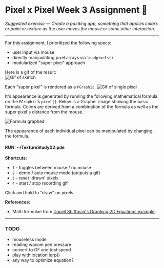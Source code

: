 # Pixel x Pixel Week 3 Assignment :space_invader:

*Suggested exercise — Create a painting app, something that applies colors or paint or texture as the user moves the mouse or some other interaction.*

-------------------

For this assignment, I prioritized the following specs:  
- user input via mouse
- directly manipulating pixel arrays via `loadpixels()`
- modularized "super pixel" approach

Here is a gif of the result:  
![Gif of sketch](http://i.imgur.com/R7LSzaP.gif)

Each "super pixel" is rendered as a `PGraphic`.
![Gif of single pixel](http://i.imgur.com/P8oiS8m.gif)

It's appearance is generated by running the following mathematical formula on the `PGraphic`'s `pixel[]`. Below is a Grapher image showing the basic formula. Colors are derived from a combination of the formula as well as the super pixel's distance from the mouse.

![Formula graphed](http://i.imgur.com/rJe6pXB.gif)

The appearence of each individual pixel can be manipulated by changing the formula.




#### RUN: ~/TextureStudy02.pde
**Shortcuts:**
- `1` - toggles between mouse / no mouse
- `2` - demo / auto mouse mode (outputs a gif)
- `3` - reset 'drawn' pixels
- `4` - start / stop recording gif

Click and hold to "draw" on pixels.


**References:**  
- Math formulae from [Daniel Shiffman's Graphing 2D Equations example](https://processing.org/examples/graphing2dequation.html).


-------------------

### TODO
- mouseless mode
- reading wacom pen pressure
- convert to OF and test speed
- play with location lerp()
- any way to optimize equation?
